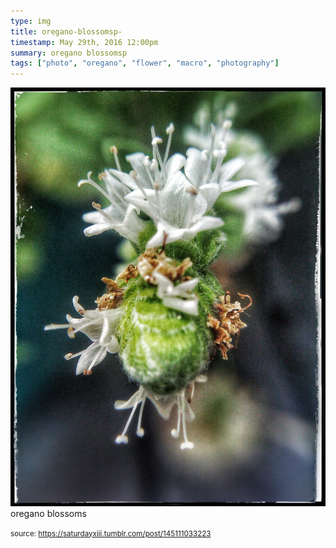 ```yaml
---
type: img
title: oregano-blossomsp-
timestamp: May 29th, 2016 12:00pm
summary: oregano blossomsp 
tags: ["photo", "oregano", "flower", "macro", "photography"]
---
```

<img src="../media/145111033223.jpg"/>
                                                                                          <div class="caption">
oregano blossoms
 
                                    
                
                
                
                
                                
<small>source: https://saturdayxiii.tumblr.com/post/145111033223</small>